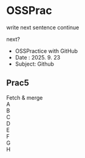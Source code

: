# OSSPrac


write  next sentence continue

next?

- OSSPractice with GitHub
- Date : 2025. 9. 23
- Subject: Github

## Prac5
Fetch & merge  
A  
B  
C  
D  
E  
F  
G  
H  